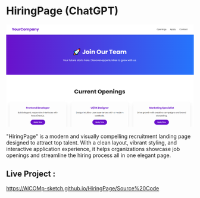 # HiringPage (ChatGPT) 

![My Screenshot](Images/Image1.png)

"HiringPage" is a modern and visually compelling recruitment landing page designed to attract top talent. With a clean layout, vibrant styling, and interactive application experience, it helps organizations showcase job openings and streamline the hiring process all in one elegant page.

## Live Project :  
https://AICOMp-sketch.github.io/HiringPage/Source%20Code